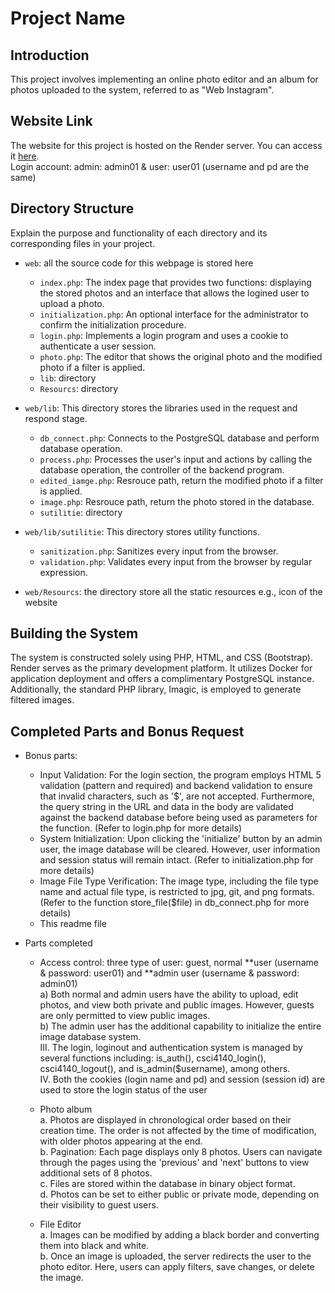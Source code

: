 # Project Name

## Introduction
This project involves implementing an online photo editor and an album for photos uploaded to the system, referred to as "Web Instagram". 

## Website Link
The website for this project is hosted on the Render server. You can access it [here](<https://one155143402-csci4140.onrender.com/index.php>). <br />
Login account: admin: admin01 & user: user01 (username and pd are the same)

## Directory Structure
Explain the purpose and functionality of each directory and its corresponding files in your project.

- `web`: all the source code for this webpage is stored here
  - `index.php`: The index page that provides two functions: displaying the stored photos and an interface that allows the logined user to upload a photo.
  - `initialization.php`: An optional interface for the administrator to confirm the initialization procedure.
  - `login.php`: Implements a login program and uses a cookie to authenticate a user session.
  - `photo.php`:  The editor that shows the original photo and the modified photo if a filter is applied.
  - `lib`: directory
  - `Resourcs`: directory

  
- `web/lib`: This directory stores the libraries used in the request and respond stage.
  - `db_connect.php`: Connects to the PostgreSQL database and perform database operation.
  - `process.php`: Processes the user's input and actions by calling the database operation, the controller of the backend program.
  - `edited_iamge.php`: Resrouce path, return the modified photo if a filter is applied.
  - `image.php`: Resrouce path, return the photo stored in the database.
  - `sutilitie`: directory
  
- `web/lib/sutilitie`: This directory stores utility functions.
  - `sanitization.php`: Sanitizes every input from the browser.
  - `validation.php`: Validates every input from the browser by regular expression.

- `web/Resourcs`: the directory store all the static resources e.g., icon of the website 

## Building the System
The system is constructed solely using PHP, HTML, and CSS (Bootstrap). Render serves as the primary development platform. It utilizes Docker for application deployment and offers a complimentary PostgreSQL instance. Additionally, the standard PHP library, Imagic, is employed to generate filtered images.




## Completed Parts and Bonus Request
- Bonus parts: 
  - Input Validation: For the login section, the program employs HTML 5 validation (pattern and required) and backend validation to ensure that invalid characters, such as '$', are not accepted. Furthermore, the query string in the URL and data in the body are validated against the backend database before being used as parameters for the function. (Refer to login.php for more details)
  - System Initialization: Upon clicking the 'initialize' button by an admin user, the image database will be cleared. However, user information and session status will remain intact. (Refer to initialization.php for more details)
  - Image File Type Verification: The image type, including the file type name and actual file type, is restricted to jpg, git, and png formats. (Refer to the function store_file($file) in db_connect.php for more details)
  - This readme file

- Parts completed
  - Access control: three type of user: guest, normal **user (username & password: user01)  and **admin user (username & password: admin01)  <br />
    a) Both normal and admin users have the ability to upload, edit photos, and view both private and public images. However, guests are only permitted to view public images.  <br />
    b)  The admin user has the additional capability to initialize the entire image database system.  <br />
    III. The login, loginout and authentication system is managed by several functions including: is_auth(), csci4140_login(), csci4140_logout(), and is_admin($username), among others. <br />
    IV. Both the cookies (login name and pd) and session (session id) are used to store the login status of the user

  - Photo album  <br />
    a. Photos are displayed in chronological order based on their creation time. The order is not affected by the time of modification, with older photos appearing at the end. <br />
    b. Pagination: Each page displays only 8 photos. Users can navigate through the pages using the 'previous' and 'next' buttons to view additional sets of 8 photos. <br />
    c. Files are stored within the database in binary object format. <br />
    d. Photos can be set to either public or private mode, depending on their visibility to guest users. <br />
  
  - File Editor  <br />
    a. Images can be modified by adding a black border and converting them into black and white.  <br />
    b. Once an image is uploaded, the server redirects the user to the photo editor. Here, users can apply filters, save changes, or delete the image. <br />




